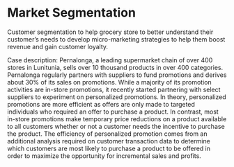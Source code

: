 # Market Segmentation
Customer segmentation to help grocery store to better understand their customer’s needs to develop micro-marketing strategies to help them boost revenue and gain customer loyalty.

Case description: Pernalonga, a leading supermarket chain of over 400 stores in Lunitunia, sells over 10 thousand products in over 400 categories.  Pernalonga regularly partners with suppliers to fund promotions and derives about 30% of its sales on promotions.  While a majority of its promotion activities are in-store promotions, it recently started partnering with select suppliers to experiment on personalized promotions.  In theory, personalized promotions are more efficient as offers are only made to targeted individuals who required an offer to purchase a product.  In contrast, most in-store promotions make temporary price reductions on a product available to all customers whether or not a customer needs the incentive to purchase the product.  The efficiency of personalized promotion comes from an additional analysis required on customer transaction data to determine which customers are most likely to purchase a product to be offered in order to maximize the opportunity for incremental sales and profits.


